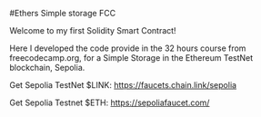 #Ethers Simple storage FCC

Welcome to my first Solidity Smart Contract!

Here I developed the code provide in the 32 hours course from freecodecamp.org, for a Simple Storage in the Ethereum TestNet blockchain, Sepolia.

Get Sepolia TestNet $LINK:
https://faucets.chain.link/sepolia

Get Sepolia Testnet $ETH:
https://sepoliafaucet.com/
